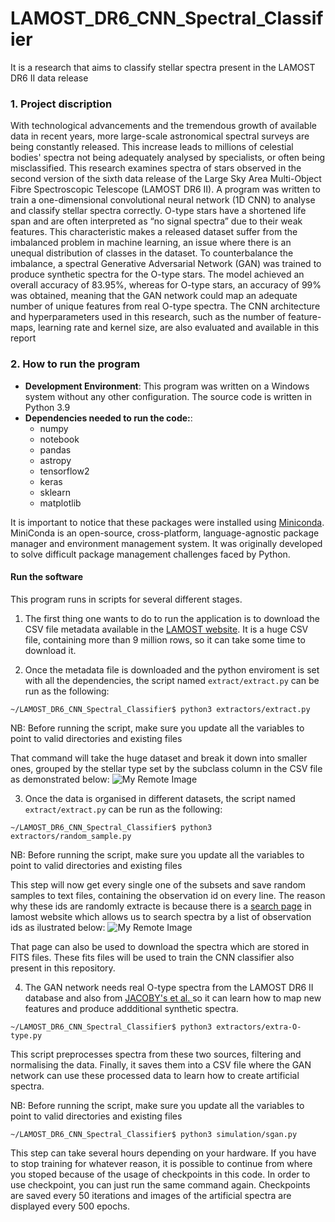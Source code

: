 # LAMOST_DR6_CNN_Spectral_Classifier
It is a research that aims to classify stellar spectra present in the LAMOST DR6 II data release

### 1. Project discription
With technological advancements and the tremendous growth of available data in recent years, more large-scale astronomical spectral surveys are being constantly released. This increase leads to millions of celestial bodies' spectra not being adequately analysed by specialists, or often being misclassified. This research examines spectra of stars observed in the second version of the sixth data release of the Large Sky Area Multi-Object Fibre Spectroscopic Telescope (LAMOST DR6 II). A program was written to train a one-dimensional convolutional neural network (1D CNN) to analyse and classify stellar spectra correctly. O-type stars have a shortened life span and are often interpreted as “no signal spectra” due to their weak features. This characteristic makes a released dataset suffer from the imbalanced problem in machine learning, an issue where there is an unequal distribution of classes in the dataset. To counterbalance the imbalance, a spectral Generative Adversarial Network (GAN) was trained to produce synthetic spectra for the O-type stars. The model achieved an overall accuracy of 83.95%, whereas for O-type stars, an accuracy of 99% was obtained, meaning that the GAN network could map an adequate number of unique features from real O-type spectra. The CNN architecture and hyperparameters used in this research, such as the number of feature-maps, learning rate and kernel size, are also evaluated and available in this report

### 2.  How to run the program
- **Development Environment**:
This program was written on a Windows system without any other configuration. The source code is written in Python 3.9
- **Dependencies needed to run the code:**:
    - numpy
    - notebook
    - pandas
    - astropy
    - tensorflow2
    - keras
    - sklearn
    - matplotlib

It is important to notice that these packages were installed using [Miniconda](https://docs.conda.io/en/latest/miniconda.html). MiniConda is an open-source, cross-platform, language-agnostic package manager and environment management system. It was originally developed to solve difficult package management challenges faced by Python.

#### **Run the software**
 This program runs in scripts for several different stages.  
 
1. The first thing one wants to do to run the application is to download the CSV file metadata available in the [LAMOST website](http://dr6.lamost.org/v2/catalogue). It is a huge CSV file, containing more than 9 million rows, so it can take some time to download it. 

2. Once the metadata file is downloaded and the python enviroment is set with all the dependencies, the script named `extract/extract.py` can be run as the following:
```console
~/LAMOST_DR6_CNN_Spectral_Classifier$ python3 extractors/extract.py
```
NB: Before running the script, make sure you update all the variables to point to valid directories and existing files

That command will take the huge dataset and break it down into smaller ones, grouped by the stellar type set by the subclass column in the CSV file as demonstrated below:
![My Remote Image](https://drive.google.com/uc?export=view&id=1cID_hiVNDitZoIlPORVrBIgIs0KJqiIo)

3. Once the data is organised in different datasets, the script named `extract/extract.py` can be run as the following:
```console
~/LAMOST_DR6_CNN_Spectral_Classifier$ python3 extractors/random_sample.py
```
NB: Before running the script, make sure you update all the variables to point to valid directories and existing files

This step will now get every single one of the subsets and save random samples to text files, containing the observation id on every line. The reason why these ids are randomly extracte is because there is a [search page](http://dr6.lamost.org/v2/catalogue) in lamost website which allows us to search spectra by a list of observation ids as ilustrated below:
![My Remote Image](https://drive.google.com/uc?export=view&id=1tp6IJYqkUZCkYaMzL-pIKxGVbl72iqKp)

That page can also be used to download the spectra which are stored in FITS files. These fits files will be used to train the CNN classifier also present in this repository.

4. The GAN network needs real O-type spectra from the LAMOST DR6 II database and also from [JACOBY's et al. ](https://www.stsci.edu/hst/instrumentation/reference-data-for-calibration-and-tools/astronomical-catalogs/jacoby-hunter-christian-atlas) so it can learn how to map new features and produce addditional synthetic spectra.

```console
~/LAMOST_DR6_CNN_Spectral_Classifier$ python3 extractors/extra-O-type.py
```

This script preprocesses spectra from these two sources, filtering and normalising the data. Finally, it saves them into a CSV file where the GAN network can use these processed data to learn how to create artificial spectra.

NB: Before running the script, make sure you update all the variables to point to valid directories and existing files

```console
~/LAMOST_DR6_CNN_Spectral_Classifier$ python3 simulation/sgan.py
```
This step can take several hours depending on your hardware. If you have to stop training for whatever reason, it is possible to continue from where you stoped because of the usage of checkpoints in this code. In order to use checkpoint, you can just run the same command again. Checkpoints are saved every 50 iterations and images of the artificial spectra are displayed every 500 epochs.
